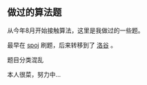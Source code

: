## 做过的算法题
从今年8月开始接触算法，这里是我做过的一些题。

最早在 [spoj](https://www.spoj.com/) 刷题，后来转移到了 [洛谷](https://www.luogu.org/) 。

题目分类混乱

本人很菜，努力中...


